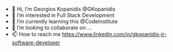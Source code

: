 - 👋 Hi, I’m Georgios Kopanidis @GKopanidis
- 👀 I’m interested in Full Stack Development
- 🌱 I’m currently learning this @CodeInstitute
- 💞️ I’m looking to collaborate on ...
- 📫 How to reach me https://www.linkedin.com/in/gkopanidis-jr-software-developer

<!---
GKopanidis/GKopanidis is a ✨ special ✨ repository because its `README.md` (this file) appears on your GitHub profile.
You can click the Preview link to take a look at your changes.
--->
